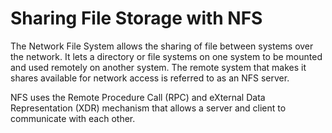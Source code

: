 # Sharing File Storage with NFS

The Network File System allows the sharing of file between systems over the network. It lets a directory or file systems on one system to be mounted and used remotely on another system. The remote system that makes it shares available for network access is referred to as an NFS server. 

NFS uses the Remote Procedure Call (RPC) and eXternal Data Representation (XDR) mechanism that allows a server and client to communicate with each other. 